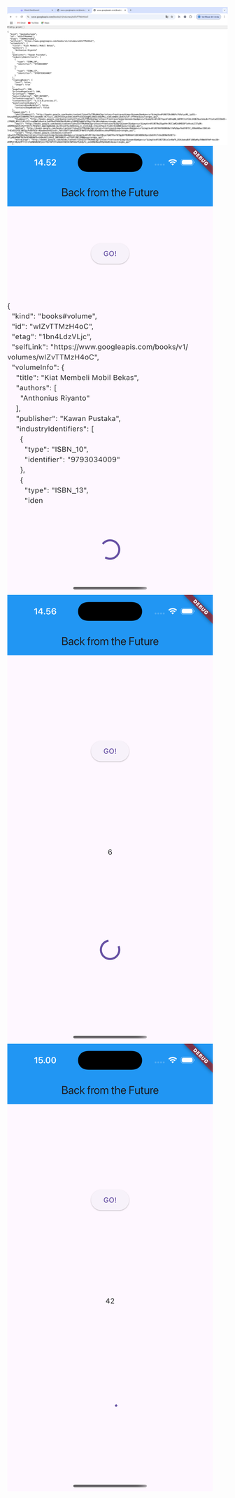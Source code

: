 ![alt text](image.png)
![alt text](<Simulator Screenshot - iPhone 16 Pro - 2024-11-25 at 14.52.01.png>)
![alt text](<Simulator Screenshot - iPhone 16 Pro - 2024-11-25 at 14.56.49.png>)
![alt text](<Simulator Screenshot - iPhone 16 Pro - 2024-11-25 at 15.00.50.png>)